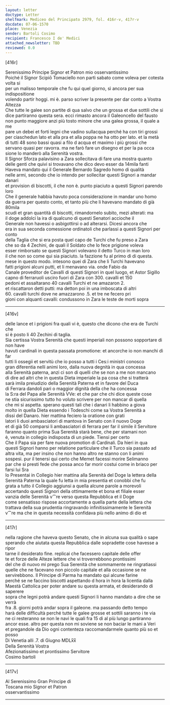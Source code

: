 ```yaml
---
layout: letter
doctype: Letter
shelfmark: Mediceo del Principato 2979, fol. 416r-v, 417r-v
docdate: 07-06-1570
place: Venezia
sender: Bartoli Cosimo
recipient: Francesco I de' Medici
attached_newsletter: TBD
reviewed: 0.0
---
```


[416r]  
  
  
Serenissimo Principe Signor et Patron mio osservantissimo  
Poiché il Signor Scipiō Tomaciello non partì sabato come voleva per cotesta volta si  
per un malisso temporale che fu qui quel giorno, sì ancora per sua indispositione  
volendo partir hoggi. mi è. parso scriver la presente per dar conto a Vostra Altezza  
Che tutte le galee son partite di qua salvo che un grossa et due sottili che si  
dice partiranno questa sera. ecci rimasto ancora il Galeoncello del fausto  
non punto maggiore anzi più tosto minore che una galea grossa, il quale a me  
pare un debei et forti legni che vadino sullacqua perché ha con tiri grossi  
per ciaschedun lato et alla pra et alla poppa ne ha otto per lato. et la metà  
di tutti 48 sono bassi quasi a filo d acqua et maximo i più grossi che  
servano quasi per ravorra. ma ne farò fare un disegno et per la pa occa  
sione lo manderò alla Serenità vostra.  
Il Signor Sforza palavisino a Zara sollecitava di fare una mostra quanto  
delle genti che quivi si trovavano che dico devo esser da 14mila fanti  
Haveva mandato qui il Generale Bernardo Sagredo homo di qualità  
nelle armi, secondo che io intendo per sollecitar questi Signori a mandar danari  
et provision di biscotti, il che non è. punto piaciuto a questi Signori parendo loro  
Che il generale habbia havuto poca considerazione in mandar uno homo  
da guerra per questo conto, et tanto più che li havevano mandato di già 80mila  
scudi et gran quantità di biscotti, rimandornelo subito, mezi alterati: ma  
il doge addolci la ira di qualcuno di questi Senatori accioche il  
Generale non havessi o asbigottirsi o ad alterarsi. Dicesi ancora che  
era in sua seconda comessione ordinatoli che parlassi a questi Signori per conto  
della Taglia che si era posta quel capo de Turchi che fu preso a Zara  
che so da 4 Zechini, de quali il Soldato che lo fece prigione voleva  
esser rimborsato se questi Signori volevano il detto Turco in man loro  
il che non so come qui sia piaciuto. la fazzione fu al primo dì di questa.  
mese in questo modo. intesono quei di Zara che li Turchi havevano  
fatti prigioni alcuni putti, et li menavano via. onde Fabio da  
Canale proveditor de Cavalli di questi Signori in quel luogo, et Astor Sigillo  
capno di ferraruoli usciro fuori di Zara con 300. cavalli et 150  
pedoni et assaltarano 40 cavalli Turchi et ne amazaron 2.  
et riscattaron detti putti: ma detton poi in una imboscata di altri  
60. cavalli turchi dove ne amazzarono .5. et tre ne fecero pri  
gioni con alquanti cavalli: condussono in Zara le teste de morti sopra  
  
---  

[416v]  
  
  
delle lance et i prigioni fra quali vi è, questo che dicono che era de Turchi che  
si è posto li 40 Zechini di taglia.  
Sia certissa Vostra Serenità che questi imperiali non possono sopportare di non have  
havuti cardinali in questa passata promotione: et ancorche io non manchi dì far  
tutti li ossegii et servitù che io posso a tutti i Ces:i ministri conosco  
gran diferentia nelli animi loro, dalla nuova degnità in qua concessa  
alla Serenità paterna, anzi ci son di quelli che se non a me non mancano  
di dire ad altri che in questa Dieta imperiale la pa cosa che si tratterà  
sarà imila preiudizio della Serenità Paterna et in favore del Duca  
di Ferrara dandoli pari o maggior dignità della che ha concessa  
la S:ra del Papa alle Serenità VVe: et che par che chi dice queste cose  
ne stia sicurissimo tutto ho voluto scrivere per non mancar di quella  
che mi si aspetta. sperano questi tali che i danari li habbino a giova  
molto in quella Dieta essendo i Todeschi come sa Vostra Serenità a  
dissi del Danaro. hier mattina feciero la oratione con grati  
latori li duoi ambasciatori di mantova in Senato con il nuovo Doge  
et di già 50 comparsi li ambasciatori di ferrara per far il simile il Servitore  
faranno quanto prima Sua Serenità starà bene, che per stamani non  
è, venuta in collegio indisposta di un piede. Tiensi per certo  
Che il Papa sia per fare nuova promotion di Cardinali. Da hieri in qua  
questi Signori hanno per relatione particulare che il Turco sia passato ad  
altra vita, ma per insino che non hanno altro ne stanno con li animi  
sospesi. pur il tenersi qui certo che Memet facessi morire Selimanno  
par che si presti fede che possa anco far morir costui come in briaco per  
farsi lui Sra  
Io Presentai in Collegio hier mattina alla Serenità del Doge la lettera della  
Serenità Paterna la quale fu letta in mia presentia et conobbi che fu  
grata a tutto il Collegio aggiunsi a quella alcune parole a morevoli  
accertando questi Signori della ottimamente et bona et filiale esser  
vanzia delle Serenità v⁀re verso questa Repubblica et il Doge  
come sensatisso rispose accortamente a quella parte della lettera che  
trattava della sua prudentia ringravando infinitissimamente le Serenità  
v⁀re ma che in questa necessità confidava più nello animo di dio et  
  
---  

[417r]  
  
  
nella ragione che haveva questo Senato, che in alcuna sua qualità o sape  
sperando che aiutata questa Repubblica dalle sopradette cose havesse a ripor  
tarne il desiderato fine. replicai che facessero capitale delle offer  
te et forze delle Alteze lettere che vi troverrebbono prontissimi  
del che di nuovo mi prego Sua Serenità che sommamente ne ringratiassi  
quelle che ne facevano non piccolo capitale et alla occasione se ne  
servirebbono. Il Principe di Parma ha mandato qui alcune farine  
perché se ne faccino biscotti aspettando d hora in hora la licentia dalla  
Maestà Cattolica per poter andare su questa armata, et desiderando di saperere  
sopra che legni potrà andare questi Signori li hanno mandato a dire che se verrà  
fra .8. giorni potrà andar sopra il galeone. ma passando detto tempo  
harà delle difficultà perché tutte le galee grosse et sottili saranno i te via  
ne ci resteranno se non le navi le quali fra 15 di al più lungo partiranno  
ancor esse. altro per questa non mi soviene se non baciar le mani a Veri  
et pregandole da Dio ogni contenteza raccomandarmele quanto più so et posso  
Di Venetia alli .7. di Giugno MDLx̅x̅  
Della Serenità Vostra  
Afezionatissimo et prontissimo Servitore  
Cosimo bartoli  
  
---  

[417v]  
  
  
Al Serenissimo Gran Principe di  
Toscana mio Signor et Patron  
osservantissimo  
  
---  

